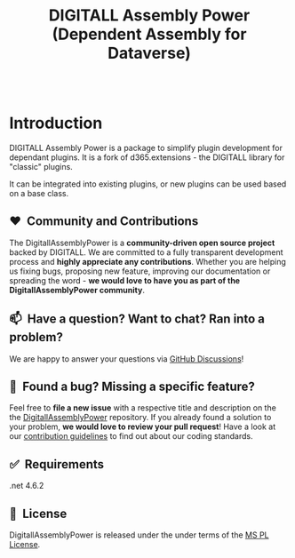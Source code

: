 <h1 align="center"> DIGITALL Assembly Power (Dependent Assembly for Dataverse) </h1> <br>

<br/>

# Introduction
DIGITALL Assembly Power is a package to simplify plugin development for dependant plugins.
It is a fork of d365.extensions - the DIGITALL library for "classic" plugins.

It can be integrated into existing plugins, or new plugins can be used based on a base class.

## ❤️&nbsp; Community and Contributions

The DigitallAssemblyPower is a **community-driven open source project** backed by DIGITALL. We are committed to a fully transparent development process and **highly appreciate any contributions**.
Whether you are helping us fixing bugs, proposing new feature, improving our documentation or spreading the word - **we would love to have you as part of the DigitallAssemblyPower community**.

## 📫&nbsp; Have a question? Want to chat? Ran into a problem?

We are happy to answer your questions via [GitHub Discussions](https://github.com/DIGITALLNature/DigitallAssemblyPower/discussions)!

## 🤝&nbsp; Found a bug? Missing a specific feature?

Feel free to **file a new issue** with a respective title and description on the the [DigitallAssemblyPower](https://github.com/DIGITALLNature/DigitallAssemblyPower/issues) repository. If you already
found a solution to your problem, **we would love to review your pull request**! Have a look at our [contribution guidelines](https://github.com/DIGITALLNature/DigitallAssemblyPower/contributing.md)
to find out about our coding standards.

## ✅&nbsp; Requirements

.net 4.6.2

## 📘&nbsp; License

DigitallAssemblyPower is released under the under terms of the [MS PL License](LICENSE).
